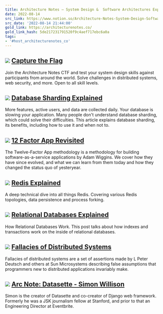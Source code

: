```yaml
---
title: Architecture Notes — System Design &  Software Architectures Explained
date: 2022-08-14
src_link: https://www.notion.so/Architecture-Notes-System-Design-Software-Architectures-Explained-05a106cafb804c15bb64a36875c3d386
src_date: '2022-08-14 21:44:00'
gold_link: https://architecturenotes.co/
gold_link_hash: 5de217231791520f9c4aef717ebc6a0a
tags:
- '#host_architecturenotes_co'
---
```




![](/content/images/size/w1200/2022/12/ctf.png)
[Capture the Flag](/capture-the-flag/)
--------------------------------------



 Join the Architecture Notes CTF and test your system design skills against participants from around the world. Solve challenges in distributed systems, web security, and more. Open to all skill levels.
 


 
![](/content/images/size/w1200/2022/12/Untitled-design--7-.png)
[Database Sharding Explained](/database-sharding-explained/)
------------------------------------------------------------



 More features, active users, and data are collected daily. Your database is slowing your application. Many people don't understand database sharding, which could solve their difficulties. This article explains database sharding, its benefits, including how to use it and when not to. 
 


 
![](/content/images/size/w1200/2022/10/12F-1.png)
[12 Factor App Revisited](/12-factor-app-revisited/)
----------------------------------------------------



 The Twelve-Factor App methodology is a methodology for building software-as-a-service applications by Adam Wiggins. We cover how they have since evolved, and what we can learn from them today and how they changed the status quo of yesteryear. 
 


 
![](/content/images/size/w1200/2022/09/CleanShot-2022-09-03-at-15.49.05-7.png)
[Redis Explained](/redis/)
--------------------------



 A deep technical dive into all things Redis. Covering various Redis topologies, data persistence and process forking.
 


 
![](/content/images/size/w1200/2022/09/CleanShot-2022-09-03-at-15.49.05-6.png)
[Relational Databases Explained](/things-you-should-know-about-databases/)
--------------------------------------------------------------------------



 How Relational Databases Work. This post talks about how indexes and transactions work on the inside of relational databases.
 


 
![](/content/images/size/w1200/2022/09/CleanShot-2022-09-03-at-15.49.05-5.png)
[Fallacies of Distributed Systems](/fallacies-of-distributed-systems/)
----------------------------------------------------------------------



 Fallacies of distributed systems are a set of assertions made by L Peter Deutsch and others at Sun Microsystems describing false assumptions that programmers new to distributed applications invariably make.
 


 
![](/content/images/size/w1200/2022/09/CleanShot-2022-09-03-at-15.49.05-8.png)
[Arc Note: Datasette - Simon Willison](/datasette-simon-willison/)
------------------------------------------------------------------



 Simon is the creator of Datasette and co-creator of Django web framework. Formerly he was a JSK journalism fellow at Stanford, and prior to that an Engineering Director at Eventbrite.